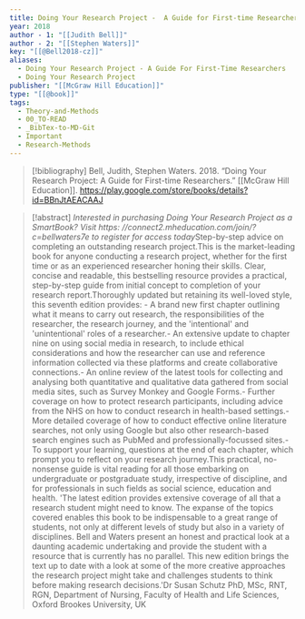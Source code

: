 ```yaml
---
title: Doing Your Research Project -  A Guide for First-time Researchers
year: 2018
author - 1: "[[Judith Bell]]"
author - 2: "[[Stephen Waters]]"
key: "[[@Bell2018-cz]]"
aliases:
  - Doing Your Research Project - A Guide For First-Time Researchers
  - Doing Your Research Project
publisher: "[[McGraw Hill Education]]"
type: "[[@book]]"
tags:
  - Theory-and-Methods
  - 00_TO-READ
  - _BibTex-to-MD-Git
  - Important
  - Research-Methods
---
```


> [!bibliography]
> Bell, Judith, Stephen Waters. 2018. “Doing Your Research Project: A Guide for First-time Researchers.” [[McGraw Hill Education]]. https://play.google.com/store/books/details?id=BBnJtAEACAAJ

> [!abstract]
> *Interested in purchasing Doing Your Research Project as a SmartBook? Visit https: //connect2.mheducation.com/join/?c=bellwaters7e to register for access today*Step-by-step advice on completing an outstanding research project.This is the market-leading book for anyone conducting a research project, whether for the first time or as an experienced researcher honing their skills. Clear, concise and readable, this bestselling resource provides a practical, step-by-step guide from initial concept to completion of your research report.Thoroughly updated but retaining its well-loved style, this seventh edition provides: - A brand new first chapter outlining what it means to carry out research, the responsibilities of the researcher, the research journey, and the 'intentional' and 'unintentional' roles of a researcher.- An extensive update to chapter nine on using social media in research, to include ethical considerations and how the researcher can use and reference information collected via these platforms and create collaborative connections.- An online review of the latest tools for collecting and analysing both quantitative and qualitative data gathered from social media sites, such as Survey Monkey and Google Forms.- Further coverage on how to protect research participants, including advice from the NHS on how to conduct research in health-based settings.- More detailed coverage of how to conduct effective online literature searches, not only using Google but also other research-based search engines such as PubMed and professionally-focussed sites.- To support your learning, questions at the end of each chapter, which prompt you to reflect on your research journey.This practical, no-nonsense guide is vital reading for all those embarking on undergraduate or postgraduate study, irrespective of discipline, and for professionals in such fields as social science, education and health. 'The latest edition provides extensive coverage of all that a research student might need to know. The expanse of the topics covered enables this book to be indispensable to a great range of students, not only at different levels of study but also in a variety of disciplines. Bell and Waters present an honest and practical look at a daunting academic undertaking and provide the student with a resource that is currently has no parallel. This new edition brings the text up to date with a look at some of the more creative approaches the research project might take and challenges students to think before making research decisions.'Dr Susan Schutz PhD, MSc, RNT, RGN, Department of Nursing, Faculty of Health and Life Sciences, Oxford Brookes University, UK